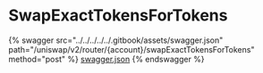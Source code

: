 # SwapExactTokensForTokens

{% swagger src="../../../../../.gitbook/assets/swagger.json" path="/uniswap/v2/router/{account}/swapExactTokensForTokens" method="post" %}
[swagger.json](../../../../../.gitbook/assets/swagger.json)
{% endswagger %}
